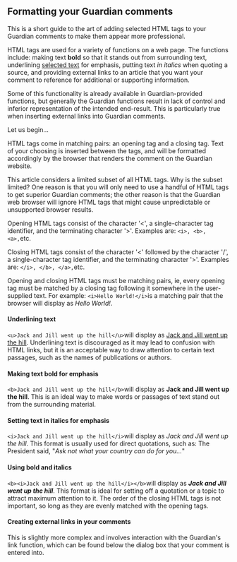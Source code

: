 ## Formatting your Guardian comments
This is a short guide to the art of adding selected HTML tags to your Guardian comments to make them appear more professional.

HTML tags are used for a variety of functions on a web page. The functions include: making text **bold** so that it stands out from surrounding text, underlining <ins>selected text</ins> for emphasis, putting text *in italics* when quoting a source, and providing external links to an article that you want your comment to reference for additional or supporting information.

Some of this functionality is already available in Guardian-provided functions, but generally the Guardian functions result in lack of control and inferior representation of the intended end-result. This is particularly true when inserting external links into Guardian comments.

Let us begin...

HTML tags come in matching pairs: an opening tag and a closing tag. Text of your choosing is inserted between the tags, and will be formatted accordingly by the browser that renders the comment on the Guardian website.  

This article considers a limited subset of all HTML tags. Why is the subset limited? One reason is that you will only need to use a handful of HTML tags to get superior Guardian comments; the other reason is that the Guardian web browser will ignore HTML tags that might cause unpredictable or unsupported browser results.

Opening HTML tags consist of the character '<', a single-character tag identifier, and the terminating character '>'. Examples are: `<i>, <b>, <a>,`etc. 
  
Closing HTML tags consist of the character '<' followed by the character '/', a single-character tag identifier, and the terminating character '>'. Examples are: `</i>, </b>, </a>,`etc. 

Opening and closing HTML tags must be matching pairs, ie, every opening tag must be matched by a closing tag following it somewhere in the user-supplied text. For example: `<i>Hello World!</i>`is a matching pair that the browser will display as <i>Hello World!</i>.

#### Underlining text
`<u>Jack and Jill went up the hill</u>`will display as <ins>Jack and Jill went up the hill</ins>. Underlining text is discouraged as it may lead to confusion with HTML links, but it is an acceptable way to draw attention to certain text passages, such as the names of publications or authors.

#### Making text bold for emphasis
`<b>Jack and Jill went up the hill</b>`will display as <b>Jack and Jill went up the hill</b>. This is an ideal way to make words or passages of text stand out from the surrounding material.

#### Setting text in italics for emphasis
`<i>Jack and Jill went up the hill</i>`will display as <i>Jack and Jill went up the hill</i>. This format is usually used for direct quotations, such as: The President said, "<i>Ask not what your country can do for you...</i>"

#### Using bold and italics
`<b><i>Jack and Jill went up the hill</i></b>`will display as <b><i>Jack and Jill went up the hill</b></i>. This format is ideal for setting off a quotation or a topic to attract maximum attention to it. The order of the closing HTML tags is not important, so long as they are evenly matched with the opening tags.

#### Creating external links in your comments
This is slightly more complex and involves interaction with the Guardian's link function, which can be found below the dialog box that your comment is entered into.
